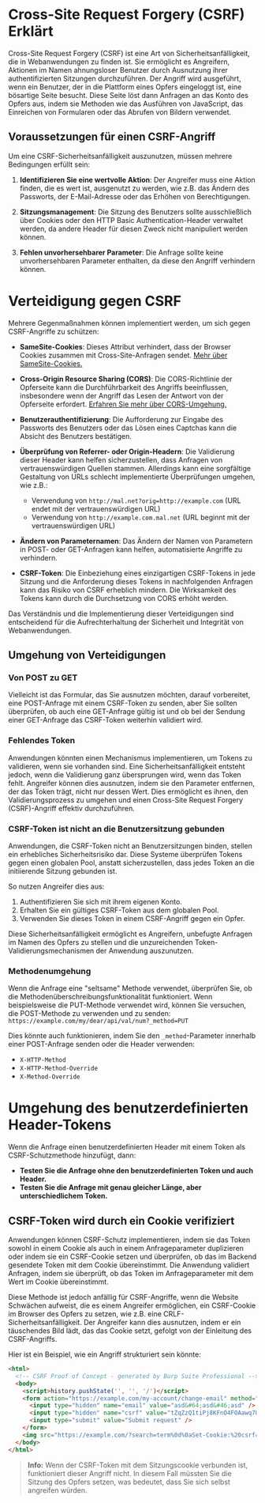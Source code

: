 # Cross-Site Request Forgery (CSRF) Erklärt

Cross-Site Request Forgery (CSRF) ist eine Art von Sicherheitsanfälligkeit, die in Webanwendungen zu finden ist. Sie ermöglicht es Angreifern, Aktionen im Namen ahnungsloser Benutzer durch Ausnutzung ihrer authentifizierten Sitzungen durchzuführen. Der Angriff wird ausgeführt, wenn ein Benutzer, der in die Plattform eines Opfers eingeloggt ist, eine bösartige Seite besucht. Diese Seite löst dann Anfragen an das Konto des Opfers aus, indem sie Methoden wie das Ausführen von JavaScript, das Einreichen von Formularen oder das Abrufen von Bildern verwendet.

## Voraussetzungen für einen CSRF-Angriff

Um eine CSRF-Sicherheitsanfälligkeit auszunutzen, müssen mehrere Bedingungen erfüllt sein:

1. **Identifizieren Sie eine wertvolle Aktion**: Der Angreifer muss eine Aktion finden, die es wert ist, ausgenutzt zu werden, wie z.B. das Ändern des Passworts, der E-Mail-Adresse oder das Erhöhen von Berechtigungen.

2. **Sitzungsmanagement**: Die Sitzung des Benutzers sollte ausschließlich über Cookies oder den HTTP Basic Authentication-Header verwaltet werden, da andere Header für diesen Zweck nicht manipuliert werden können.

3. **Fehlen unvorhersehbarer Parameter**: Die Anfrage sollte keine unvorhersehbaren Parameter enthalten, da diese den Angriff verhindern können.

# Verteidigung gegen CSRF

Mehrere Gegenmaßnahmen können implementiert werden, um sich gegen CSRF-Angriffe zu schützen:

- **SameSite-Cookies**: Dieses Attribut verhindert, dass der Browser Cookies zusammen mit Cross-Site-Anfragen sendet. [Mehr über SameSite-Cookies.](#)

- **Cross-Origin Resource Sharing (CORS)**: Die CORS-Richtlinie der Opferseite kann die Durchführbarkeit des Angriffs beeinflussen, insbesondere wenn der Angriff das Lesen der Antwort von der Opferseite erfordert. [Erfahren Sie mehr über CORS-Umgehung.](#)

- **Benutzerauthentifizierung**: Die Aufforderung zur Eingabe des Passworts des Benutzers oder das Lösen eines Captchas kann die Absicht des Benutzers bestätigen.

- **Überprüfung von Referrer- oder Origin-Headern**: Die Validierung dieser Header kann helfen sicherzustellen, dass Anfragen von vertrauenswürdigen Quellen stammen. Allerdings kann eine sorgfältige Gestaltung von URLs schlecht implementierte Überprüfungen umgehen, wie z.B.:
  - Verwendung von `http://mal.net?orig=http://example.com` (URL endet mit der vertrauenswürdigen URL)
  - Verwendung von `http://example.com.mal.net` (URL beginnt mit der vertrauenswürdigen URL)

- **Ändern von Parameternamen**: Das Ändern der Namen von Parametern in POST- oder GET-Anfragen kann helfen, automatisierte Angriffe zu verhindern.

- **CSRF-Token**: Die Einbeziehung eines einzigartigen CSRF-Tokens in jede Sitzung und die Anforderung dieses Tokens in nachfolgenden Anfragen kann das Risiko von CSRF erheblich mindern. Die Wirksamkeit des Tokens kann durch die Durchsetzung von CORS erhöht werden.

Das Verständnis und die Implementierung dieser Verteidigungen sind entscheidend für die Aufrechterhaltung der Sicherheit und Integrität von Webanwendungen.

## Umgehung von Verteidigungen

### Von POST zu GET

Vielleicht ist das Formular, das Sie ausnutzen möchten, darauf vorbereitet, eine POST-Anfrage mit einem CSRF-Token zu senden, aber Sie sollten überprüfen, ob auch eine GET-Anfrage gültig ist und ob bei der Sendung einer GET-Anfrage das CSRF-Token weiterhin validiert wird.

### Fehlendes Token

Anwendungen könnten einen Mechanismus implementieren, um Tokens zu validieren, wenn sie vorhanden sind. Eine Sicherheitsanfälligkeit entsteht jedoch, wenn die Validierung ganz übersprungen wird, wenn das Token fehlt. Angreifer können dies ausnutzen, indem sie den Parameter entfernen, der das Token trägt, nicht nur dessen Wert. Dies ermöglicht es ihnen, den Validierungsprozess zu umgehen und einen Cross-Site Request Forgery (CSRF)-Angriff effektiv durchzuführen.

### CSRF-Token ist nicht an die Benutzersitzung gebunden

Anwendungen, die CSRF-Token nicht an Benutzersitzungen binden, stellen ein erhebliches Sicherheitsrisiko dar. Diese Systeme überprüfen Tokens gegen einen globalen Pool, anstatt sicherzustellen, dass jedes Token an die initiierende Sitzung gebunden ist.

So nutzen Angreifer dies aus:

1. Authentifizieren Sie sich mit ihrem eigenen Konto.
2. Erhalten Sie ein gültiges CSRF-Token aus dem globalen Pool.
3. Verwenden Sie dieses Token in einem CSRF-Angriff gegen ein Opfer.

Diese Sicherheitsanfälligkeit ermöglicht es Angreifern, unbefugte Anfragen im Namen des Opfers zu stellen und die unzureichenden Token-Validierungsmechanismen der Anwendung auszunutzen.

### Methodenumgehung

Wenn die Anfrage eine "seltsame" Methode verwendet, überprüfen Sie, ob die Methodenüberschreibungsfunktionalität funktioniert. Wenn beispielsweise die PUT-Methode verwendet wird, können Sie versuchen, die POST-Methode zu verwenden und zu senden: `https://example.com/my/dear/api/val/num?_method=PUT`

Dies könnte auch funktionieren, indem Sie den `_method`-Parameter innerhalb einer POST-Anfrage senden oder die Header verwenden:
- `X-HTTP-Method`
- `X-HTTP-Method-Override`
- `X-Method-Override`

# Umgehung des benutzerdefinierten Header-Tokens

Wenn die Anfrage einen benutzerdefinierten Header mit einem Token als CSRF-Schutzmethode hinzufügt, dann:

- **Testen Sie die Anfrage ohne den benutzerdefinierten Token und auch Header.**
- **Testen Sie die Anfrage mit genau gleicher Länge, aber unterschiedlichem Token.**

## CSRF-Token wird durch ein Cookie verifiziert

Anwendungen können CSRF-Schutz implementieren, indem sie das Token sowohl in einem Cookie als auch in einem Anfrageparameter duplizieren oder indem sie ein CSRF-Cookie setzen und überprüfen, ob das im Backend gesendete Token mit dem Cookie übereinstimmt. Die Anwendung validiert Anfragen, indem sie überprüft, ob das Token im Anfrageparameter mit dem Wert im Cookie übereinstimmt.

Diese Methode ist jedoch anfällig für CSRF-Angriffe, wenn die Website Schwächen aufweist, die es einem Angreifer ermöglichen, ein CSRF-Cookie im Browser des Opfers zu setzen, wie z.B. eine CRLF-Sicherheitsanfälligkeit. Der Angreifer kann dies ausnutzen, indem er ein täuschendes Bild lädt, das das Cookie setzt, gefolgt von der Einleitung des CSRF-Angriffs.

Hier ist ein Beispiel, wie ein Angriff strukturiert sein könnte:

```html
<html>
  <!-- CSRF Proof of Concept - generated by Burp Suite Professional -->
  <body>
    <script>history.pushState('', '', '/')</script>
    <form action="https://example.com/my-account/change-email" method="POST">
      <input type="hidden" name="email" value="asd&#64;asd&#46;asd" />
      <input type="hidden" name="csrf" value="tZqZzQ1tiPj8KFnO4FOAawq7UsYzDk8E" />
      <input type="submit" value="Submit request" />
    </form>
    <img src="https://example.com/?search=term%0d%0aSet-Cookie:%20csrf=tZqZzQ1tiPj8KFnO4FOAawq7UsYzDk8E" onerror="document.forms[0].submit();"/>
  </body>
</html>
```
> **Info:** Wenn der CSRF-Token mit dem Sitzungscookie verbunden ist, funktioniert dieser Angriff nicht. In diesem Fall müssten Sie die Sitzung des Opfers setzen, was bedeutet, dass Sie sich selbst angreifen würden.

